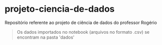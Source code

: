 # projeto-ciencia-de-dados
Repositório referente ao projeto de ciência de dados do professor Rogério

> Os dados importados no notebook (arquivos no formato .csv) se encontram na pasta 'dados'
